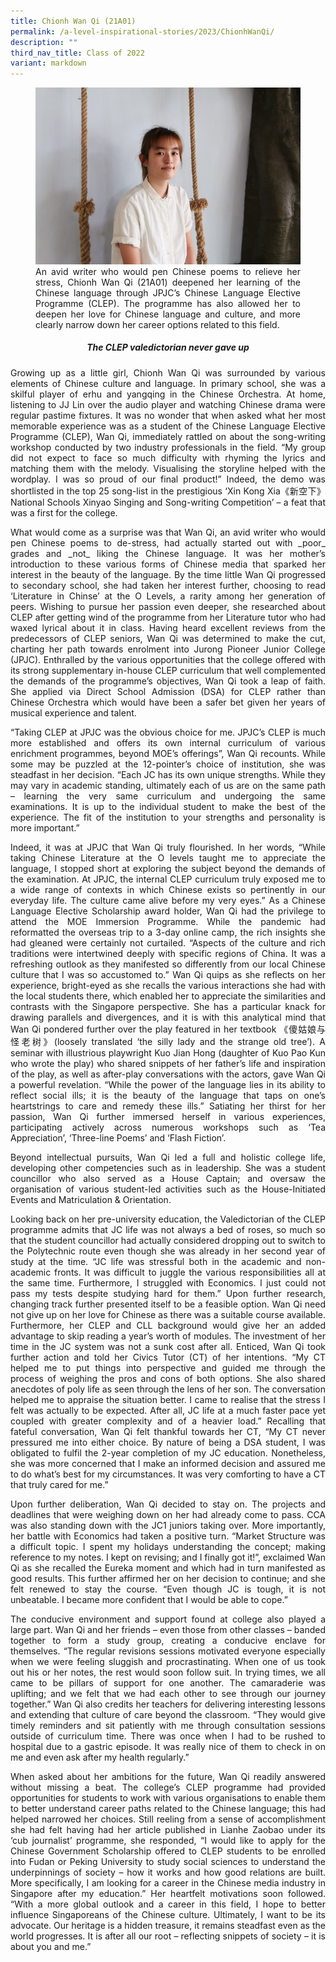 ```yaml
---
title: Chionh Wan Qi (21A01)
permalink: /a-level-inspirational-stories/2023/ChionhWanQi/
description: ""
third_nav_title: Class of 2022
variant: markdown
---
```

<div align="justify">

<figure>
<img src="/images/Accomplishment/2023%20inspiring/6Chionh Wan Qi.jpg">
<figcaption> An avid writer who would pen Chinese poems to relieve her stress, Chionh Wan Qi (21A01) deepened her learning of the Chinese language through JPJC’s Chinese Language Elective Programme (CLEP). The programme has also allowed her to deepen her love for Chinese language and culture, and more clearly narrow down her career options related to this field.</figcaption></figure>

<center><h5>The CLEP valedictorian never gave up</h5></center>

<p>Growing up as a little girl, Chionh Wan Qi was surrounded by various elements of Chinese culture and language. In primary school, she was a skilful player of erhu and yangqing in the Chinese Orchestra. At home, listening to JJ Lin over the audio player and watching Chinese drama were regular pastime fixtures. It was no wonder that when asked what her most memorable experience was as a student of the Chinese Language Elective Programme (CLEP), Wan Qi, immediately rattled on about the song-writing workshop conducted by two industry professionals in the field. “My group did not expect to face so much difficulty with rhyming the lyrics and matching them with the melody. Visualising the storyline helped with the wordplay. I was so proud of our final product!” Indeed, the demo was shortlisted in the top 25 song-list in the prestigious ‘Xin Kong Xia《新空下》National Schools Xinyao Singing and Song-writing Competition’ – a feat that was a first for the college.</p>

<p>What would come as a surprise was that Wan Qi, an avid writer who would pen Chinese poems to de-stress, had actually started out with _poor_ grades and _not_ liking the Chinese language. It was her mother’s introduction to these various forms of Chinese media that sparked her interest in the beauty of the language. By the time little Wan Qi progressed to secondary school, she had taken her interest further, choosing to read ‘Literature in Chinse’ at the O Levels, a rarity among her generation of peers. Wishing to pursue her passion even deeper, she researched about CLEP after getting wind of the programme from her Literature tutor who had waxed lyrical about it in class. Having heard excellent reviews from the predecessors of CLEP seniors, Wan Qi was determined to make the cut, charting her path towards enrolment into Jurong Pioneer Junior College (JPJC). Enthralled by the various opportunities that the college offered with its strong supplementary in-house CLEP curriculum that well complemented the demands of the programme’s objectives, Wan Qi took a leap of faith. She applied via Direct School Admission (DSA) for CLEP rather than Chinese Orchestra which would have been a safer bet given her years of musical experience and talent.</p>

“Taking CLEP at JPJC was the obvious choice for me. JPJC’s CLEP is much more established and offers its own internal curriculum of various enrichment programmes, beyond MOE’s offerings”, Wan Qi recounts. While some may be puzzled at the 12-pointer’s choice of institution, she was steadfast in her decision. “Each JC has its own unique strengths. While they may vary in academic standing, ultimately each of us are on the same path – learning the very same curriculum and undergoing the same examinations. It is up to the individual student to make the best of the experience. The fit of the institution to your strengths and personality is more important.”<p></p>

<p>Indeed, it was at JPJC that Wan Qi truly flourished. In her words, “While taking Chinese Literature at the O levels taught me to appreciate the language, I stopped short at exploring the subject beyond the demands of the examination. At JPJC, the internal CLEP curriculum truly exposed me to a wide range of contexts in which Chinese exists so pertinently in our everyday life. The culture came alive before my very eyes.” As a Chinese Language Elective Scholarship award holder, Wan Qi had the privilege to attend the MOE Immersion Programme. While the pandemic had reformatted the overseas trip to a 3-day online camp, the rich insights she had gleaned were certainly not curtailed. “Aspects of the culture and rich traditions were intertwined deeply with specific regions of China. It was a refreshing outlook as they manifested so differently from our local Chinese culture that I was so accustomed to.” Wan Qi quips as she reflects on her experience, bright-eyed as she recalls the various interactions she had with the local students there, which enabled her to appreciate the similarities and contrasts with the Singapore perspective. She has a particular knack for drawing parallels and divergences, and it is with this analytical mind that Wan Qi pondered further over the play featured in her textbook 《傻姑娘与怪老树》(loosely translated ‘the silly lady and the strange old tree’). A seminar with illustrious playwright Kuo Jian Hong (daughter of Kuo Pao Kun who wrote the play) who shared snippets of her father’s life and inspiration of the play, as well as after-play conversations with the actors, gave Wan Qi a powerful revelation. “While the power of the language lies in its ability to reflect social ills; it is the beauty of the language that taps on one’s heartstrings to care and remedy these ills.” Satiating her thirst for her passion, Wan Qi further immersed herself in various experiences, participating actively across numerous workshops such as ‘Tea Appreciation’, ‘Three-line Poems’ and ‘Flash Fiction’.</p>

<p>Beyond intellectual pursuits, Wan Qi led a full and holistic college life, developing other competencies such as in leadership. She was a student councillor who also served as a House Captain; and oversaw the organisation of various student-led activities such as the House-Initiated Events and Matriculation &amp; Orientation.</p>

<p>Looking back on her pre-university education, the Valedictorian of the CLEP programme admits that JC life was not always a bed of roses, so much so that the student councillor had actually considered dropping out to switch to the Polytechnic route even though she was already in her second year of study at the time. “JC life was stressful both in the academic and non-academic fronts. It was difficult to juggle the various responsibilities all at the same time. Furthermore, I struggled with Economics. l just could not pass my tests despite studying hard for them.” Upon further research, changing track further presented itself to be a feasible option. Wan Qi need not give up on her love for Chinese as there was a suitable course available. Furthermore, her CLEP and CLL background would give her an added advantage to skip reading a year’s worth of modules. The investment of her time in the JC system was not a sunk cost after all. Enticed, Wan Qi took further action and told her Civics Tutor (CT) of her intentions. “My CT helped me to put things into perspective and guided me through the process of weighing the pros and cons of both options. She also shared anecdotes of poly life as seen through the lens of her son. The conversation helped me to appraise the situation better. I came to realise that the stress I felt was actually to be expected. After all, JC life at a much faster pace yet coupled with greater complexity and of a heavier load.” Recalling that fateful conversation, Wan Qi felt thankful towards her CT, “My CT never pressured me into either choice. By nature of being a DSA student, I was obligated to fulfil the 2-year completion of my JC education. Nonetheless, she was more concerned that I make an informed decision and assured me to do what’s best for my circumstances. It was very comforting to have a CT that truly cared for me.”</p>

<p>Upon further deliberation, Wan Qi decided to stay on. The projects and deadlines that were weighing down on her had already come to pass. CCA was also standing down with the JC1 juniors taking over. More importantly, her battle with Economics had taken a positive turn. “Market Structure was a difficult topic. I spent my holidays understanding the concept; making reference to my notes. I kept on revising; and I finally got it!”, exclaimed Wan Qi as she recalled the Eureka moment and which had in turn manifested as good results. This further affirmed her on her decision to continue; and she felt renewed to stay the course. “Even though JC is tough, it is not unbeatable. I became more confident that I would be able to cope.”</p>

<p>The conducive environment and support found at college also played a large part. Wan Qi and her friends – even those from other classes – banded together to form a study group, creating a conducive enclave for themselves. “The regular revisions sessions motivated everyone especially when we were feeling sluggish and procrastinating. When one of us took out his or her notes, the rest would soon follow suit. In trying times, we all came to be pillars of support for one another. The camaraderie was uplifting; and we felt that we had each other to see through our journey together.” Wan Qi also credits her teachers for delivering interesting lessons and extending that culture of care beyond the classroom. “They would give timely reminders and sit patiently with me through consultation sessions outside of curriculum time. There was once when I had to be rushed to hospital due to a gastric episode. It was really nice of them to check in on me and even ask after my health regularly.”</p>

<p>When asked about her ambitions for the future, Wan Qi readily answered without missing a beat. The college’s CLEP programme had provided opportunities for students to work with various organisations to enable them to better understand career paths related to the Chinese language; this had helped narrowed her choices. Still reeling from a sense of accomplishment she had felt having had her article published in Lianhe Zaobao under its ‘cub journalist’ programme, she responded, “I would like to apply for the Chinese Government Scholarship offered to CLEP students to be enrolled into Fudan or Peking University to study social sciences to understand the underpinnings of society – how it works and how good relations are built. More specifically, I am looking for a career in the Chinese media industry in Singapore after my education.” Her heartfelt motivations soon followed. “With a more global outlook and a career in this field, I hope to better influence Singaporeans of the Chinese culture. Ultimately, I want to be its advocate. Our heritage is a hidden treasure, it remains steadfast even as the world progresses. It is after all our root – reflecting snippets of society – it is about you and me.”	</p></div>